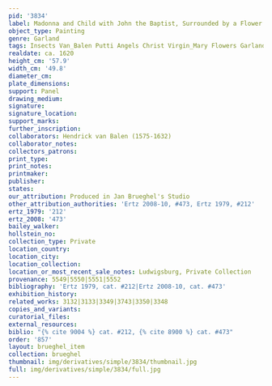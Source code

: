 ```yaml
---
pid: '3834'
label: Madonna and Child with John the Baptist, Surrounded by a Flower Garland (London)
object_type: Painting
genre: Garland
tags: Insects Van_Balen Putti Angels Christ Virgin_Mary Flowers Garland
realdate: ca. 1620
height_cm: '57.9'
width_cm: '49.8'
diameter_cm: 
plate_dimensions: 
support: Panel
drawing_medium: 
signature: 
signature_location: 
support_marks: 
further_inscription: 
collaborators: Hendrick van Balen (1575-1632)
collaborator_notes: 
collectors_patrons: 
print_type: 
print_notes: 
printmaker: 
publisher: 
states: 
our_attribution: Produced in Jan Brueghel's Studio
other_attribution_authorities: 'Ertz 2008-10, #473, Ertz 1979, #212'
ertz_1979: '212'
ertz_2008: '473'
bailey_walker: 
hollstein_no: 
collection_type: Private
location_country: 
location_city: 
location_collection: 
location_or_most_recent_sale_notes: Ludwigsburg, Private Collection
provenance: 5549|5550|5551|5552
bibliography: 'Ertz 1979, cat. #212|Ertz 2008-10, cat. #473'
exhibition_history: 
related_works: 3132|3133|3349|3743|3350|3348
copies_and_variants: 
curatorial_files: 
external_resources: 
biblio: "{% cite 9004 %} cat. #212, {% cite 8900 %} cat. #473"
order: '857'
layout: brueghel_item
collection: brueghel
thumbnail: img/derivatives/simple/3834/thumbnail.jpg
full: img/derivatives/simple/3834/full.jpg
---
```

